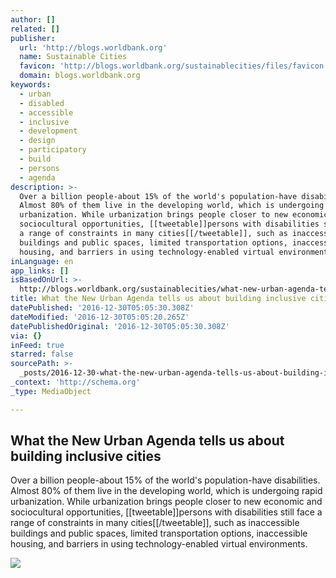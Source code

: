 ```yaml
---
author: []
related: []
publisher:
  url: 'http://blogs.worldbank.org'
  name: Sustainable Cities
  favicon: 'http://blogs.worldbank.org/sustainablecities/files/favicon.ico'
  domain: blogs.worldbank.org
keywords:
  - urban
  - disabled
  - accessible
  - inclusive
  - development
  - design
  - participatory
  - build
  - persons
  - agenda
description: >-
  Over a billion people-about 15% of the world's population-have disabilities.
  Almost 80% of them live in the developing world, which is undergoing rapid
  urbanization. While urbanization brings people closer to new economic and
  sociocultural opportunities, [[tweetable]]persons with disabilities still face
  a range of constraints in many cities[[/tweetable]], such as inaccessible
  buildings and public spaces, limited transportation options, inaccessible
  housing, and barriers in using technology-enabled virtual environments.
inLanguage: en
app_links: []
isBasedOnUrl: >-
  http://blogs.worldbank.org/sustainablecities/what-new-urban-agenda-tells-us-about-building-inclusive-cities?utm_content=bufferc534d&utm_medium=social&utm_source=twitter.com&utm_campaign=buffer
title: What the New Urban Agenda tells us about building inclusive cities
datePublished: '2016-12-30T05:05:30.308Z'
dateModified: '2016-12-30T05:05:20.265Z'
datePublishedOriginal: '2016-12-30T05:05:30.308Z'
via: {}
inFeed: true
starred: false
sourcePath: >-
  _posts/2016-12-30-what-the-new-urban-agenda-tells-us-about-building-inclusive.md
_context: 'http://schema.org'
_type: MediaObject

---
```

<article style=""><h1>What the New Urban Agenda tells us about building inclusive cities</h1><p>Over a billion people-about 15% of the world's population-have disabilities. Almost 80% of them live in the developing world, which is undergoing rapid urbanization. While urbanization brings people closer to new economic and sociocultural opportunities, [[tweetable]]persons with disabilities still face a range of constraints in many cities[[/tweetable]], such as inaccessible buildings and public spaces, limited transportation options, inaccessible housing, and barriers in using technology-enabled virtual environments.</p><img src="http://www.worldbank.org/content/dam/Worldbank/Highlights%20&amp;%20Features/Social%20Development/us-access-ramp-sf-muni-rafael-castillo.jpg" /></article>